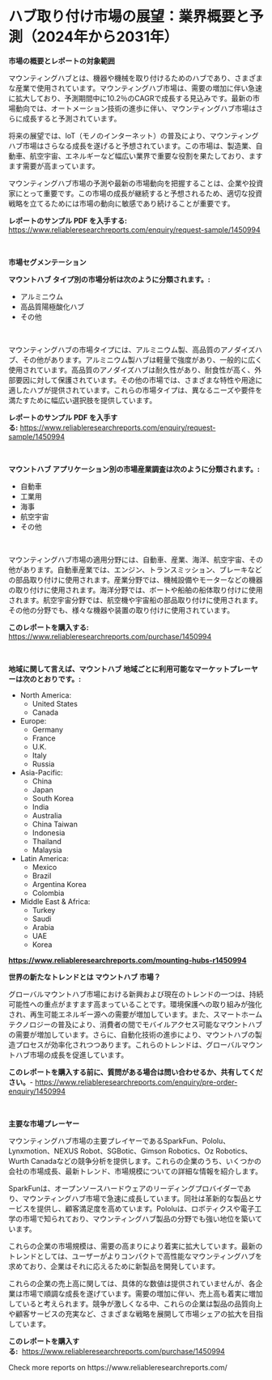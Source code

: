 <p><h1>ハブ取り付け市場の展望：業界概要と予測（2024年から2031年）</h1></p><p><strong>市場の概要とレポートの対象範囲</strong></p>
<p><p>マウンティングハブとは、機器や機械を取り付けるためのハブであり、さまざまな産業で使用されています。マウンティングハブ市場は、需要の増加に伴い急速に拡大しており、予測期間中に10.2％のCAGRで成長する見込みです。最新の市場動向では、オートメーション技術の進歩に伴い、マウンティングハブ市場はさらに成長すると予測されています。</p><p>将来の展望では、IoT（モノのインターネット）の普及により、マウンティングハブ市場はさらなる成長を遂げると予想されています。この市場は、製造業、自動車、航空宇宙、エネルギーなど幅広い業界で重要な役割を果たしており、ますます需要が高まっています。</p><p>マウンティングハブ市場の予測や最新の市場動向を把握することは、企業や投資家にとって重要です。この市場の成長が継続すると予想されるため、適切な投資戦略を立てるためには市場の動向に敏感であり続けることが重要です。</p></p>
<p><strong>レポートのサンプル PDF を入手する:</strong> <a href="https://www.reliableresearchreports.com/enquiry/request-sample/1450994">https://www.reliableresearchreports.com/enquiry/request-sample/1450994</a></p>
<p>&nbsp;</p>
<p><strong>市場セグメンテーション</strong></p>
<p><strong>マウントハブ タイプ別の市場分析は次のように分類されます。:</strong></p>
<p><ul><li>アルミニウム</li><li>高品質陽極酸化ハブ</li><li>その他</li></ul></p>
<p>&nbsp;</p>
<p><p>マウンティングハブの市場タイプには、アルミニウム製、高品質のアノダイズハブ、その他があります。アルミニウム製ハブは軽量で強度があり、一般的に広く使用されています。高品質のアノダイズハブは耐久性があり、耐食性が高く、外部要因に対して保護されています。その他の市場では、さまざまな特性や用途に適したハブが提供されています。これらの市場タイプは、異なるニーズや要件を満たすために幅広い選択肢を提供しています。</p></p>
<p><strong>レポートのサンプル PDF を入手する:</strong>&nbsp;<a href="https://www.reliableresearchreports.com/enquiry/request-sample/1450994">https://www.reliableresearchreports.com/enquiry/request-sample/1450994</a></p>
<p>&nbsp;</p>
<p><strong> マウントハブ アプリケーション別の市場産業調査は次のように分類されます。:</strong></p>
<p><ul><li>自動車</li><li>工業用</li><li>海事</li><li>航空宇宙</li><li>その他</li></ul></p>
<p>&nbsp;</p>
<p><p>マウンティングハブ市場の適用分野には、自動車、産業、海洋、航空宇宙、その他があります。自動車産業では、エンジン、トランスミッション、ブレーキなどの部品取り付けに使用されます。産業分野では、機械設備やモーターなどの機器の取り付けに使用されます。海洋分野では、ボートや船舶の船体取り付けに使用されます。航空宇宙分野では、航空機や宇宙船の部品取り付けに使用されます。その他の分野でも、様々な機器や装置の取り付けに使用されています。</p></p>
<p><strong>このレポートを購入する:</strong>&nbsp; <a href="https://www.reliableresearchreports.com/purchase/1450994">https://www.reliableresearchreports.com/purchase/1450994</a></p>
<p>&nbsp;</p>
<p><strong>地域に関して言えば、マウントハブ 地域ごとに利用可能なマーケットプレーヤーは次のとおりです。:</strong></p>
<p><ul>
    <li>
        North America:
        <ul>
            <li>United States</li>
            <li>Canada</li>
        </ul>
    </li>
    <li>
        Europe:
        <ul>
            <li>Germany</li>
            <li>France</li>
            <li>U.K.</li>
            <li>Italy</li>
            <li>Russia</li>
        </ul>
    </li>
    <li>
        Asia-Pacific:
        <ul>
            <li>China</li>
            <li>Japan</li>
            <li>South Korea</li>
            <li>India</li>
            <li>Australia</li>
            <li>China Taiwan</li>
            <li>Indonesia</li>
            <li>Thailand</li>
            <li>Malaysia</li>
        </ul>
    </li>
    <li>
        Latin America:
        <ul>
            <li>Mexico</li>
            <li>Brazil</li>
            <li>Argentina Korea</li>
            <li>Colombia</li>
        </ul>
    </li>
    <li>
        Middle East & Africa:
        <ul>
            <li>Turkey</li>
            <li>Saudi</li>
            <li>Arabia</li>
            <li>UAE</li>
            <li>Korea</li>
        </ul>
    </li>
    </ul></p>
<p><strong><a href="https://www.reliableresearchreports.com/mounting-hubs-r1450994">https://www.reliableresearchreports.com/mounting-hubs-r1450994</a></strong>&nbsp;</p>
<p><strong>世界の新たなトレンドとは マウントハブ 市場？</strong></p>
<p><p>グローバルマウントハブ市場における新興および現在のトレンドの一つは、持続可能性への重点がますます高まっていることです。環境保護への取り組みが強化され、再生可能エネルギー源への需要が増加しています。また、スマートホームテクノロジーの普及により、消費者の間でモバイルアクセス可能なマウントハブの需要が増加しています。さらに、自動化技術の進歩により、マウントハブの製造プロセスが効率化されつつあります。これらのトレンドは、グローバルマウントハブ市場の成長を促進しています。</p></p>
<p><strong>このレポートを購入する前に、質問がある場合は問い合わせるか、共有してください。</strong>- <a href="https://www.reliableresearchreports.com/enquiry/pre-order-enquiry/1450994">https://www.reliableresearchreports.com/enquiry/pre-order-enquiry/1450994</a></p>
<p>&nbsp;</p>
<p><strong>主要な市場プレーヤー</strong></p>
<p><p>マウンティングハブ市場の主要プレイヤーであるSparkFun、Pololu、Lynxmotion、NEXUS Robot、SGBotic、Gimson Robotics、Oz Robotics、Wurth Canadaなどの競争分析を提供します。これらの企業のうち、いくつかの会社の市場成長、最新トレンド、市場規模についての詳細な情報を紹介します。</p><p>SparkFunは、オープンソースハードウェアのリーディングプロバイダーであり、マウンティングハブ市場で急速に成長しています。同社は革新的な製品とサービスを提供し、顧客満足度を高めています。Pololuは、ロボティクスや電子工学の市場で知られており、マウンティングハブ製品の分野でも強い地位を築いています。</p><p>これらの企業の市場規模は、需要の高まりにより着実に拡大しています。最新のトレンドとしては、ユーザーがよりコンパクトで高性能なマウンティングハブを求めており、企業はそれに応えるために新製品を開発しています。</p><p>これらの企業の売上高に関しては、具体的な数値は提供されていませんが、各企業は市場で順調な成長を遂げています。需要の増加に伴い、売上高も着実に増加していると考えられます。競争が激しくなる中、これらの企業は製品の品質向上や顧客サービスの充実など、さまざまな戦略を展開して市場シェアの拡大を目指しています。</p></p>
<p><strong>このレポートを購入する:</strong>&nbsp;&nbsp;<a href="https://www.reliableresearchreports.com/purchase/1450994">https://www.reliableresearchreports.com/purchase/1450994</a></p>
<p>Check more reports on https://www.reliableresearchreports.com/</p>
